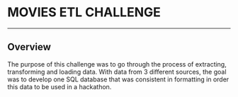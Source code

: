 # MOVIES ETL CHALLENGE
----
## Overview

The purpose of this challenge was to go through the process of extracting, transforming and loading data. With data from 3 different sources, the goal was to develop one SQL database that was consistent in formatting in order this data to be used in a hackathon. 

